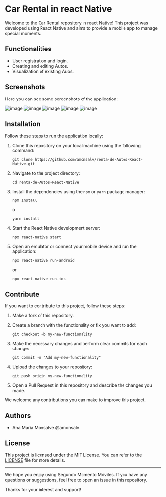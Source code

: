 # Car Rental in react Native

Welcome to the Car Rental repository in react Native! This project was developed using React Native and aims to provide a mobile app to manage special moments.

## Functionalities

- User registration and login.
- Creating and editing Autos.
- Visualization of existing Auos.


## Screenshots

Here you can see some screenshots of the application:

![image](https://github.com/amonsalv/segundomomentomoviles3/assets/91292255/0832d8c7-8328-44a9-8245-b2d29e4cd1c9)
![image](https://github.com/amonsalv/segundomomentomoviles3/assets/91292255/d06846c5-8a02-4b75-800c-7b60b2b3f45d)
![image](https://github.com/amonsalv/segundomomentomoviles3/assets/91292255/352de625-e229-4004-a166-080dd870de2a)
![image](https://github.com/amonsalv/segundomomentomoviles3/assets/91292255/6bbb0bef-093a-4751-82c8-ec8281f11eda)
![image](https://github.com/amonsalv/segundomomentomoviles3/assets/91292255/9ce72f87-34e8-49f0-99f7-44f656cf80ad)

## Installation

Follow these steps to run the application locally:

1. Clone this repository on your local machine using the following command:
   ```
   git clone https://github.com/amonsalv/renta-de-Autos-React-Native.git
   ```

2. Navigate to the project directory:
   ```
   cd renta-de-Autos-React-Native
   ```

3. Install the dependencies using the `npm` or `yarn` package manager:
   ```
   npm install
   ```
   o
   ```
   yarn install
   ```

4. Start the React Native development server:
   ```
   npx react-native start
   ```

5. Open an emulator or connect your mobile device and run the application:
   ```
   npx react-native run-android
   ```
   or
   ```
   npx react-native run-ios
   ```

## Contribute

If you want to contribute to this project, follow these steps:

1. Make a fork of this repository.

2. Create a branch with the functionality or fix you want to add:
   ```
   git checkout -b my-new-functionality
   ```

3. Make the necessary changes and perform clear commits for each change:
   ```
   git commit -m "Add my-new-functionality"
   ```

4. Upload the changes to your repository:
   ```
   git push origin my-new-functionality
   ```

5. Open a Pull Request in this repository and describe the changes you made.

We welcome any contributions you can make to improve this project.

## Authors

- Ana Maria Monsalve @amonsalv

## License

This project is licensed under the MIT License. You can refer to the [LICENSE](LICENSE) file for more details.

---

We hope you enjoy using Segundo Momento Móviles. If you have any questions or suggestions, feel free to open an issue in this repository.

Thanks for your interest and support!
